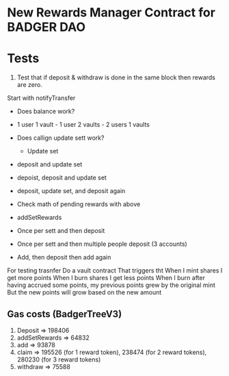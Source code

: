 # New Rewards Manager Contract for BADGER DAO


# Tests
1. Test that if deposit & withdraw is done in the same block then rewards are zero.

Start with notifyTransfer
  - Does balance work?
   - 1 user 1 vault
    - 1 user 2 vaults
    - 2 users 1 vaults

 - Does callign update sett work?
   - Update set
  - deposit and update set
  - depoist, deposit and update set
  - deposit, update set, and deposit again

 - Check math of pending rewards with above 
 
 - addSetRewards
  - Once per sett and then deposit
  - Once per sett and then multiple people deposit (3 accounts)
 - Add, then deposit then add again

For testing trasnfer
Do a vault contract
That triggers tht
When I mint shares
I get more points
When I burn shares
I get less points
When I burn after having accrued some points, my previous points grew by the original mint
But the new points will grow based on the new amount


## Gas costs (BadgerTreeV3)
1. Deposit => 198406
2. addSetRewards => 64832
3. add => 93878
4. claim => 195526 (for 1 reward token), 238474 (for 2 reward tokens), 280230 (for 3 reward tokens)
5. withdraw => 75588